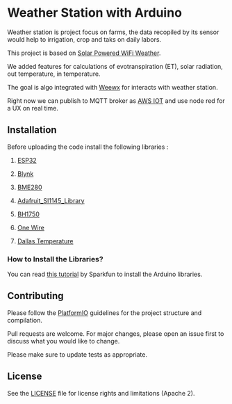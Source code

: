 # Weather Station with Arduino
Weather station is project focus on farms, the data recopiled by its sensor would help to irrigation, crop and taks on daily labors.

This project is based on [Solar Powered WiFi Weather](https://www.instructables.com/Solar-Powered-WiFi-Weather-Station-V30/).

We added features for calculations of evotranspiration (ET), solar radiation, out temperature, in temperature.

The goal is algo integrated with [Weewx](http://weewx.com/) for interacts with weather station.

Right now we can publish to MQTT broker as [AWS IOT](https://aws.amazon.com/iot/) and use node red for a UX on real time.

## Installation
Before uploading the code install the following libraries :

1. [ESP32](https://github.com/espressif/arduino-esp32)

2. [Blynk](https://github.com/blynkkk/blynk-library/releases)

3. [BME280](https://github.com/finitespace/BME280)

4. [Adafruit_SI1145_Library](https://github.com/adafruit/Adafruit_SI1145_Library)

5. [BH1750](https://github.com/claws/BH1750)

6. [One Wire](https://github.com/PaulStoffregen/OneWire)

7. [Dallas Temperature](https://github.com/milesburton/Arduino-Temperature-Control-Library)

### How to Install the Libraries?

You can read [this tutorial](https://learn.sparkfun.com/tutorials/installing-an-arduino-library/all) by Sparkfun to install the Arduino libraries.

## Contributing

Please follow the [PlatformIO](https://docs.platformio.org/en/latest/core/quickstart.html) guidelines for the project structure and compilation.

Pull requests are welcome. For major changes, please open an issue first to discuss what you would like to change.

Please make sure to update tests as appropriate.

## License
See the [LICENSE](https://github.com/dleo/rosal-weather-station/blob/main/LICENSE) file for license rights and limitations (Apache 2).


